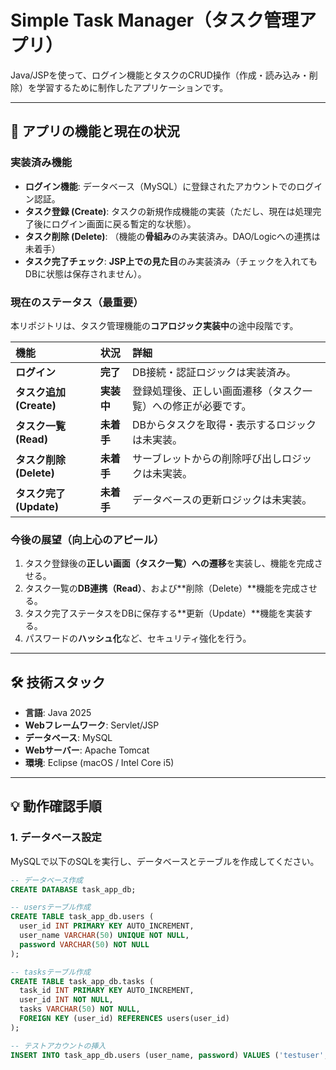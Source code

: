 # Simple Task Manager（タスク管理アプリ）

Java/JSPを使って、ログイン機能とタスクのCRUD操作（作成・読み込み・削除）を学習するために制作したアプリケーションです。

---

## 🚀 アプリの機能と現在の状況

### 実装済み機能

* **ログイン機能**: データベース（MySQL）に登録されたアカウントでのログイン認証。
* **タスク登録 (Create)**: タスクの新規作成機能の実装（ただし、現在は処理完了後にログイン画面に戻る暫定的な状態）。
* **タスク削除 (Delete)**: （機能の**骨組み**のみ実装済み。DAO/Logicへの連携は未着手）
* **タスク完了チェック**: **JSP上での見た目**のみ実装済み（チェックを入れてもDBに状態は保存されません）。

### 現在のステータス（最重要）

本リポジトリは、タスク管理機能の**コアロジック実装中**の途中段階です。

| 機能 | 状況 | 詳細 |
| :--- | :--- | :--- |
| **ログイン** | **完了** | DB接続・認証ロジックは実装済み。 |
| **タスク追加 (Create)** | **実装中** | 登録処理後、正しい画面遷移（タスク一覧）への修正が必要です。 |
| **タスク一覧 (Read)** | **未着手** | DBからタスクを取得・表示するロジックは未実装。 |
| **タスク削除 (Delete)** | **未着手** | サーブレットからの削除呼び出しロジックは未実装。 |
| **タスク完了 (Update)** | **未着手** | データベースの更新ロジックは未実装。 |

### 今後の展望（向上心のアピール）

1.  タスク登録後の**正しい画面（タスク一覧）への遷移**を実装し、機能を完成させる。
2.  タスク一覧の**DB連携（Read）**、および**削除（Delete）**機能を完成させる。
3.  タスク完了ステータスをDBに保存する**更新（Update）**機能を実装する。
4.  パスワードの**ハッシュ化**など、セキュリティ強化を行う。

---

## 🛠️ 技術スタック

* **言語**: Java 2025
* **Webフレームワーク**: Servlet/JSP
* **データベース**: MySQL
* **Webサーバー**: Apache Tomcat
* **環境**: Eclipse (macOS / Intel Core i5)

---

## 💡 動作確認手順

### 1. データベース設定

MySQLで以下のSQLを実行し、データベースとテーブルを作成してください。

```sql
-- データベース作成
CREATE DATABASE task_app_db;

-- usersテーブル作成
CREATE TABLE task_app_db.users (
  user_id INT PRIMARY KEY AUTO_INCREMENT,
  user_name VARCHAR(50) UNIQUE NOT NULL,
  password VARCHAR(50) NOT NULL
);

-- tasksテーブル作成
CREATE TABLE task_app_db.tasks (
  task_id INT PRIMARY KEY AUTO_INCREMENT,
  user_id INT NOT NULL,
  tasks VARCHAR(50) NOT NULL,
  FOREIGN KEY (user_id) REFERENCES users(user_id)
);

-- テストアカウントの挿入
INSERT INTO task_app_db.users (user_name, password) VALUES ('testuser', 'password123');
